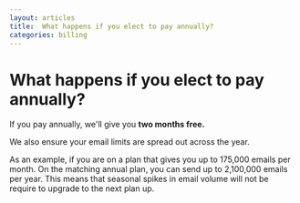 ```yaml
---
layout: articles
title:  What happens if you elect to pay annually?
categories: billing
---
```


# What happens if you elect to pay annually?

If you pay annually, we'll give you **two months free.**

We also ensure your email limits are spread out across the year.

As an example, if you are on a plan that gives you up to 175,000 emails per month. On the matching annual plan, you can send up to 2,100,000 emails per year. This means that seasonal spikes in email volume will not be require to upgrade to the next plan up.